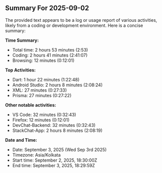 ## Summary For 2025-09-02
The provided text appears to be a log or usage report of various activities, likely from a coding or development environment. Here is a concise summary:

**Time Summary:**

* Total time: 2 hours 53 minutes (2:53)
* Coding: 2 hours 41 minutes (2:41:07)
* Browsing: 12 minutes (0:12:01)

**Top Activities:**

* Dart: 1 hour 22 minutes (1:22:48)
* Android Studio: 2 hours 8 minutes (2:08:24)
* XML: 27 minutes (0:27:33)
* Prisma: 27 minutes (0:27:22)

**Other notable activities:**

* VS Code: 32 minutes (0:32:43)
* Firefox: 12 minutes (0:12:01)
* DevChat-Backend: 32 minutes (0:32:43)
* StackChat-App: 2 hours 8 minutes (2:08:19)

**Date and Time:**

* Date: September 3, 2025 (Wed Sep 3rd 2025)
* Timezone: Asia/Kolkata
* Start time: September 2, 2025, 18:30:00Z
* End time: September 3, 2025, 18:29:59Z